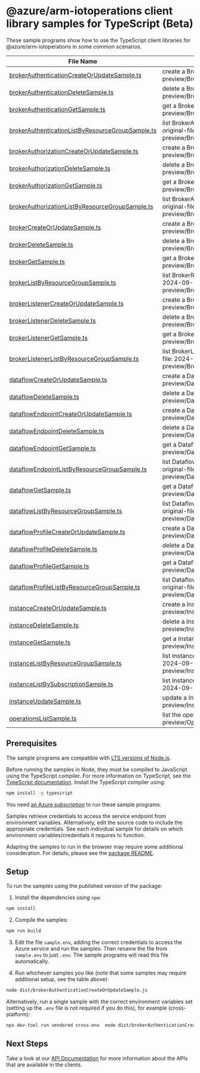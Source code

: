 # @azure/arm-iotoperations client library samples for TypeScript (Beta)

These sample programs show how to use the TypeScript client libraries for @azure/arm-iotoperations in some common scenarios.

| **File Name**                                                                                     | **Description**                                                                                                                                                   |
| ------------------------------------------------------------------------------------------------- | ----------------------------------------------------------------------------------------------------------------------------------------------------------------- |
| [brokerAuthenticationCreateOrUpdateSample.ts][brokerauthenticationcreateorupdatesample]           | create a BrokerAuthenticationResource x-ms-original-file: 2024-09-15-preview/BrokerAuthentication_CreateOrUpdate_Complex.json                                     |
| [brokerAuthenticationDeleteSample.ts][brokerauthenticationdeletesample]                           | delete a BrokerAuthenticationResource x-ms-original-file: 2024-09-15-preview/BrokerAuthentication_Delete_MaximumSet_Gen.json                                      |
| [brokerAuthenticationGetSample.ts][brokerauthenticationgetsample]                                 | get a BrokerAuthenticationResource x-ms-original-file: 2024-09-15-preview/BrokerAuthentication_Get_MaximumSet_Gen.json                                            |
| [brokerAuthenticationListByResourceGroupSample.ts][brokerauthenticationlistbyresourcegroupsample] | list BrokerAuthenticationResource resources by BrokerResource x-ms-original-file: 2024-09-15-preview/BrokerAuthentication_ListByResourceGroup_MaximumSet_Gen.json |
| [brokerAuthorizationCreateOrUpdateSample.ts][brokerauthorizationcreateorupdatesample]             | create a BrokerAuthorizationResource x-ms-original-file: 2024-09-15-preview/BrokerAuthorization_CreateOrUpdate_Complex.json                                       |
| [brokerAuthorizationDeleteSample.ts][brokerauthorizationdeletesample]                             | delete a BrokerAuthorizationResource x-ms-original-file: 2024-09-15-preview/BrokerAuthorization_Delete_MaximumSet_Gen.json                                        |
| [brokerAuthorizationGetSample.ts][brokerauthorizationgetsample]                                   | get a BrokerAuthorizationResource x-ms-original-file: 2024-09-15-preview/BrokerAuthorization_Get_MaximumSet_Gen.json                                              |
| [brokerAuthorizationListByResourceGroupSample.ts][brokerauthorizationlistbyresourcegroupsample]   | list BrokerAuthorizationResource resources by BrokerResource x-ms-original-file: 2024-09-15-preview/BrokerAuthorization_ListByResourceGroup_MaximumSet_Gen.json   |
| [brokerCreateOrUpdateSample.ts][brokercreateorupdatesample]                                       | create a BrokerResource x-ms-original-file: 2024-09-15-preview/Broker_CreateOrUpdate_Complex.json                                                                 |
| [brokerDeleteSample.ts][brokerdeletesample]                                                       | delete a BrokerResource x-ms-original-file: 2024-09-15-preview/Broker_Delete_MaximumSet_Gen.json                                                                  |
| [brokerGetSample.ts][brokergetsample]                                                             | get a BrokerResource x-ms-original-file: 2024-09-15-preview/Broker_Get_MaximumSet_Gen.json                                                                        |
| [brokerListByResourceGroupSample.ts][brokerlistbyresourcegroupsample]                             | list BrokerResource resources by InstanceResource x-ms-original-file: 2024-09-15-preview/Broker_ListByResourceGroup_MaximumSet_Gen.json                           |
| [brokerListenerCreateOrUpdateSample.ts][brokerlistenercreateorupdatesample]                       | create a BrokerListenerResource x-ms-original-file: 2024-09-15-preview/BrokerListener_CreateOrUpdate_Complex.json                                                 |
| [brokerListenerDeleteSample.ts][brokerlistenerdeletesample]                                       | delete a BrokerListenerResource x-ms-original-file: 2024-09-15-preview/BrokerListener_Delete_MaximumSet_Gen.json                                                  |
| [brokerListenerGetSample.ts][brokerlistenergetsample]                                             | get a BrokerListenerResource x-ms-original-file: 2024-09-15-preview/BrokerListener_Get_MaximumSet_Gen.json                                                        |
| [brokerListenerListByResourceGroupSample.ts][brokerlistenerlistbyresourcegroupsample]             | list BrokerListenerResource resources by BrokerResource x-ms-original-file: 2024-09-15-preview/BrokerListener_ListByResourceGroup_MaximumSet_Gen.json             |
| [dataflowCreateOrUpdateSample.ts][dataflowcreateorupdatesample]                                   | create a DataflowResource x-ms-original-file: 2024-09-15-preview/Dataflow_CreateOrUpdate_ComplexContextualization.json                                            |
| [dataflowDeleteSample.ts][dataflowdeletesample]                                                   | delete a DataflowResource x-ms-original-file: 2024-09-15-preview/Dataflow_Delete_MaximumSet_Gen.json                                                              |
| [dataflowEndpointCreateOrUpdateSample.ts][dataflowendpointcreateorupdatesample]                   | create a DataflowEndpointResource x-ms-original-file: 2024-09-15-preview/DataflowEndpoint_CreateOrUpdate_ADLSv2.json                                              |
| [dataflowEndpointDeleteSample.ts][dataflowendpointdeletesample]                                   | delete a DataflowEndpointResource x-ms-original-file: 2024-09-15-preview/DataflowEndpoint_Delete_MaximumSet_Gen.json                                              |
| [dataflowEndpointGetSample.ts][dataflowendpointgetsample]                                         | get a DataflowEndpointResource x-ms-original-file: 2024-09-15-preview/DataflowEndpoint_Get_MaximumSet_Gen.json                                                    |
| [dataflowEndpointListByResourceGroupSample.ts][dataflowendpointlistbyresourcegroupsample]         | list DataflowEndpointResource resources by InstanceResource x-ms-original-file: 2024-09-15-preview/DataflowEndpoint_ListByResourceGroup_MaximumSet_Gen.json       |
| [dataflowGetSample.ts][dataflowgetsample]                                                         | get a DataflowResource x-ms-original-file: 2024-09-15-preview/Dataflow_Get_MaximumSet_Gen.json                                                                    |
| [dataflowListByResourceGroupSample.ts][dataflowlistbyresourcegroupsample]                         | list DataflowResource resources by DataflowProfileResource x-ms-original-file: 2024-09-15-preview/Dataflow_ListByProfileResource_MaximumSet_Gen.json              |
| [dataflowProfileCreateOrUpdateSample.ts][dataflowprofilecreateorupdatesample]                     | create a DataflowProfileResource x-ms-original-file: 2024-09-15-preview/DataflowProfile_CreateOrUpdate_MaximumSet_Gen.json                                        |
| [dataflowProfileDeleteSample.ts][dataflowprofiledeletesample]                                     | delete a DataflowProfileResource x-ms-original-file: 2024-09-15-preview/DataflowProfile_Delete_MaximumSet_Gen.json                                                |
| [dataflowProfileGetSample.ts][dataflowprofilegetsample]                                           | get a DataflowProfileResource x-ms-original-file: 2024-09-15-preview/DataflowProfile_Get_MaximumSet_Gen.json                                                      |
| [dataflowProfileListByResourceGroupSample.ts][dataflowprofilelistbyresourcegroupsample]           | list DataflowProfileResource resources by InstanceResource x-ms-original-file: 2024-09-15-preview/DataflowProfile_ListByResourceGroup_MaximumSet_Gen.json         |
| [instanceCreateOrUpdateSample.ts][instancecreateorupdatesample]                                   | create a InstanceResource x-ms-original-file: 2024-09-15-preview/Instance_CreateOrUpdate_MaximumSet_Gen.json                                                      |
| [instanceDeleteSample.ts][instancedeletesample]                                                   | delete a InstanceResource x-ms-original-file: 2024-09-15-preview/Instance_Delete_MaximumSet_Gen.json                                                              |
| [instanceGetSample.ts][instancegetsample]                                                         | get a InstanceResource x-ms-original-file: 2024-09-15-preview/Instance_Get_MaximumSet_Gen.json                                                                    |
| [instanceListByResourceGroupSample.ts][instancelistbyresourcegroupsample]                         | list InstanceResource resources by resource group x-ms-original-file: 2024-09-15-preview/Instance_ListByResourceGroup_MaximumSet_Gen.json                         |
| [instanceListBySubscriptionSample.ts][instancelistbysubscriptionsample]                           | list InstanceResource resources by subscription ID x-ms-original-file: 2024-09-15-preview/Instance_ListBySubscription_MaximumSet_Gen.json                         |
| [instanceUpdateSample.ts][instanceupdatesample]                                                   | update a InstanceResource x-ms-original-file: 2024-09-15-preview/Instance_Update_MaximumSet_Gen.json                                                              |
| [operationsListSample.ts][operationslistsample]                                                   | list the operations for the provider x-ms-original-file: 2024-09-15-preview/Operations_List_MaximumSet_Gen.json                                                   |

## Prerequisites

The sample programs are compatible with [LTS versions of Node.js](https://github.com/nodejs/release#release-schedule).

Before running the samples in Node, they must be compiled to JavaScript using the TypeScript compiler. For more information on TypeScript, see the [TypeScript documentation][typescript]. Install the TypeScript compiler using:

```bash
npm install -g typescript
```

You need [an Azure subscription][freesub] to run these sample programs.

Samples retrieve credentials to access the service endpoint from environment variables. Alternatively, edit the source code to include the appropriate credentials. See each individual sample for details on which environment variables/credentials it requires to function.

Adapting the samples to run in the browser may require some additional consideration. For details, please see the [package README][package].

## Setup

To run the samples using the published version of the package:

1. Install the dependencies using `npm`:

```bash
npm install
```

2. Compile the samples:

```bash
npm run build
```

3. Edit the file `sample.env`, adding the correct credentials to access the Azure service and run the samples. Then rename the file from `sample.env` to just `.env`. The sample programs will read this file automatically.

4. Run whichever samples you like (note that some samples may require additional setup, see the table above):

```bash
node dist/brokerAuthenticationCreateOrUpdateSample.js
```

Alternatively, run a single sample with the correct environment variables set (setting up the `.env` file is not required if you do this), for example (cross-platform):

```bash
npx dev-tool run vendored cross-env  node dist/brokerAuthenticationCreateOrUpdateSample.js
```

## Next Steps

Take a look at our [API Documentation][apiref] for more information about the APIs that are available in the clients.

[brokerauthenticationcreateorupdatesample]: https://github.com/Azure/azure-sdk-for-js/blob/main/sdk/iotoperations/arm-iotoperations/samples/v1-beta/typescript/src/brokerAuthenticationCreateOrUpdateSample.ts
[brokerauthenticationdeletesample]: https://github.com/Azure/azure-sdk-for-js/blob/main/sdk/iotoperations/arm-iotoperations/samples/v1-beta/typescript/src/brokerAuthenticationDeleteSample.ts
[brokerauthenticationgetsample]: https://github.com/Azure/azure-sdk-for-js/blob/main/sdk/iotoperations/arm-iotoperations/samples/v1-beta/typescript/src/brokerAuthenticationGetSample.ts
[brokerauthenticationlistbyresourcegroupsample]: https://github.com/Azure/azure-sdk-for-js/blob/main/sdk/iotoperations/arm-iotoperations/samples/v1-beta/typescript/src/brokerAuthenticationListByResourceGroupSample.ts
[brokerauthorizationcreateorupdatesample]: https://github.com/Azure/azure-sdk-for-js/blob/main/sdk/iotoperations/arm-iotoperations/samples/v1-beta/typescript/src/brokerAuthorizationCreateOrUpdateSample.ts
[brokerauthorizationdeletesample]: https://github.com/Azure/azure-sdk-for-js/blob/main/sdk/iotoperations/arm-iotoperations/samples/v1-beta/typescript/src/brokerAuthorizationDeleteSample.ts
[brokerauthorizationgetsample]: https://github.com/Azure/azure-sdk-for-js/blob/main/sdk/iotoperations/arm-iotoperations/samples/v1-beta/typescript/src/brokerAuthorizationGetSample.ts
[brokerauthorizationlistbyresourcegroupsample]: https://github.com/Azure/azure-sdk-for-js/blob/main/sdk/iotoperations/arm-iotoperations/samples/v1-beta/typescript/src/brokerAuthorizationListByResourceGroupSample.ts
[brokercreateorupdatesample]: https://github.com/Azure/azure-sdk-for-js/blob/main/sdk/iotoperations/arm-iotoperations/samples/v1-beta/typescript/src/brokerCreateOrUpdateSample.ts
[brokerdeletesample]: https://github.com/Azure/azure-sdk-for-js/blob/main/sdk/iotoperations/arm-iotoperations/samples/v1-beta/typescript/src/brokerDeleteSample.ts
[brokergetsample]: https://github.com/Azure/azure-sdk-for-js/blob/main/sdk/iotoperations/arm-iotoperations/samples/v1-beta/typescript/src/brokerGetSample.ts
[brokerlistbyresourcegroupsample]: https://github.com/Azure/azure-sdk-for-js/blob/main/sdk/iotoperations/arm-iotoperations/samples/v1-beta/typescript/src/brokerListByResourceGroupSample.ts
[brokerlistenercreateorupdatesample]: https://github.com/Azure/azure-sdk-for-js/blob/main/sdk/iotoperations/arm-iotoperations/samples/v1-beta/typescript/src/brokerListenerCreateOrUpdateSample.ts
[brokerlistenerdeletesample]: https://github.com/Azure/azure-sdk-for-js/blob/main/sdk/iotoperations/arm-iotoperations/samples/v1-beta/typescript/src/brokerListenerDeleteSample.ts
[brokerlistenergetsample]: https://github.com/Azure/azure-sdk-for-js/blob/main/sdk/iotoperations/arm-iotoperations/samples/v1-beta/typescript/src/brokerListenerGetSample.ts
[brokerlistenerlistbyresourcegroupsample]: https://github.com/Azure/azure-sdk-for-js/blob/main/sdk/iotoperations/arm-iotoperations/samples/v1-beta/typescript/src/brokerListenerListByResourceGroupSample.ts
[dataflowcreateorupdatesample]: https://github.com/Azure/azure-sdk-for-js/blob/main/sdk/iotoperations/arm-iotoperations/samples/v1-beta/typescript/src/dataflowCreateOrUpdateSample.ts
[dataflowdeletesample]: https://github.com/Azure/azure-sdk-for-js/blob/main/sdk/iotoperations/arm-iotoperations/samples/v1-beta/typescript/src/dataflowDeleteSample.ts
[dataflowendpointcreateorupdatesample]: https://github.com/Azure/azure-sdk-for-js/blob/main/sdk/iotoperations/arm-iotoperations/samples/v1-beta/typescript/src/dataflowEndpointCreateOrUpdateSample.ts
[dataflowendpointdeletesample]: https://github.com/Azure/azure-sdk-for-js/blob/main/sdk/iotoperations/arm-iotoperations/samples/v1-beta/typescript/src/dataflowEndpointDeleteSample.ts
[dataflowendpointgetsample]: https://github.com/Azure/azure-sdk-for-js/blob/main/sdk/iotoperations/arm-iotoperations/samples/v1-beta/typescript/src/dataflowEndpointGetSample.ts
[dataflowendpointlistbyresourcegroupsample]: https://github.com/Azure/azure-sdk-for-js/blob/main/sdk/iotoperations/arm-iotoperations/samples/v1-beta/typescript/src/dataflowEndpointListByResourceGroupSample.ts
[dataflowgetsample]: https://github.com/Azure/azure-sdk-for-js/blob/main/sdk/iotoperations/arm-iotoperations/samples/v1-beta/typescript/src/dataflowGetSample.ts
[dataflowlistbyresourcegroupsample]: https://github.com/Azure/azure-sdk-for-js/blob/main/sdk/iotoperations/arm-iotoperations/samples/v1-beta/typescript/src/dataflowListByResourceGroupSample.ts
[dataflowprofilecreateorupdatesample]: https://github.com/Azure/azure-sdk-for-js/blob/main/sdk/iotoperations/arm-iotoperations/samples/v1-beta/typescript/src/dataflowProfileCreateOrUpdateSample.ts
[dataflowprofiledeletesample]: https://github.com/Azure/azure-sdk-for-js/blob/main/sdk/iotoperations/arm-iotoperations/samples/v1-beta/typescript/src/dataflowProfileDeleteSample.ts
[dataflowprofilegetsample]: https://github.com/Azure/azure-sdk-for-js/blob/main/sdk/iotoperations/arm-iotoperations/samples/v1-beta/typescript/src/dataflowProfileGetSample.ts
[dataflowprofilelistbyresourcegroupsample]: https://github.com/Azure/azure-sdk-for-js/blob/main/sdk/iotoperations/arm-iotoperations/samples/v1-beta/typescript/src/dataflowProfileListByResourceGroupSample.ts
[instancecreateorupdatesample]: https://github.com/Azure/azure-sdk-for-js/blob/main/sdk/iotoperations/arm-iotoperations/samples/v1-beta/typescript/src/instanceCreateOrUpdateSample.ts
[instancedeletesample]: https://github.com/Azure/azure-sdk-for-js/blob/main/sdk/iotoperations/arm-iotoperations/samples/v1-beta/typescript/src/instanceDeleteSample.ts
[instancegetsample]: https://github.com/Azure/azure-sdk-for-js/blob/main/sdk/iotoperations/arm-iotoperations/samples/v1-beta/typescript/src/instanceGetSample.ts
[instancelistbyresourcegroupsample]: https://github.com/Azure/azure-sdk-for-js/blob/main/sdk/iotoperations/arm-iotoperations/samples/v1-beta/typescript/src/instanceListByResourceGroupSample.ts
[instancelistbysubscriptionsample]: https://github.com/Azure/azure-sdk-for-js/blob/main/sdk/iotoperations/arm-iotoperations/samples/v1-beta/typescript/src/instanceListBySubscriptionSample.ts
[instanceupdatesample]: https://github.com/Azure/azure-sdk-for-js/blob/main/sdk/iotoperations/arm-iotoperations/samples/v1-beta/typescript/src/instanceUpdateSample.ts
[operationslistsample]: https://github.com/Azure/azure-sdk-for-js/blob/main/sdk/iotoperations/arm-iotoperations/samples/v1-beta/typescript/src/operationsListSample.ts
[apiref]: https://learn.microsoft.com/javascript/api/@azure/arm-iotoperations?view=azure-node-preview
[freesub]: https://azure.microsoft.com/free/
[package]: https://github.com/Azure/azure-sdk-for-js/tree/main/sdk/iotoperations/arm-iotoperations/README.md
[typescript]: https://www.typescriptlang.org/docs/home.html
